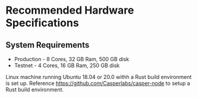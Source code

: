 Recommended Hardware Specifications
===================================

## System Requirements

* Production - 8  Cores, 32 GB Ram, 500 GB disk 
* Testnet - 4 Cores, 16 GB Ram, 250 GB disk

Linux machine running Ubuntu 18.04 or 20.0 withh a Rust build environment is set up. Reference https://github.com/Casperlabs/casper-node to setup a Rust build environment.
